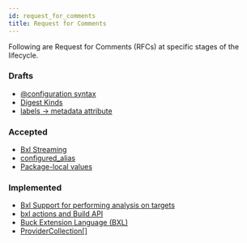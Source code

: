 ```yaml
---
id: request_for_comments
title: Request for Comments
---
```


Following are Request for Comments (RFCs) at specific stages of the lifecycle.

### Drafts

- [@configuration syntax](rfcs/drafts/configuration-at-syntax.md)
- [Digest Kinds](rfcs/drafts/digest-kinds.md)
- [labels -> metadata attribute](rfcs/attr-metadata.md)

### Accepted

- [Bxl Streaming](rfcs/bxl-streaming.md)
- [configured_alias](rfcs/configured-alias.md)
- [Package-local values](rfcs/package-local-values.md)

### Implemented

- [Bxl Support for performing analysis on targets](rfcs/implemented/bxl-analysis.md)
- [bxl actions and Build API](rfcs/implemented/bxl-actions.md)
- [Buck Extension Language (BXL)](rfcs/implemented/bxl.md)
- [ProviderCollection[]](rfcs/implemented/provider-collection-at.md)
